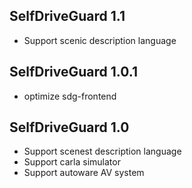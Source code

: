 ## SelfDriveGuard 1.1

  * Support scenic description language

## SelfDriveGuard 1.0.1

  * optimize sdg-frontend

## SelfDriveGuard 1.0

  * Support scenest description language
  * Support carla simulator
  * Support autoware AV system
